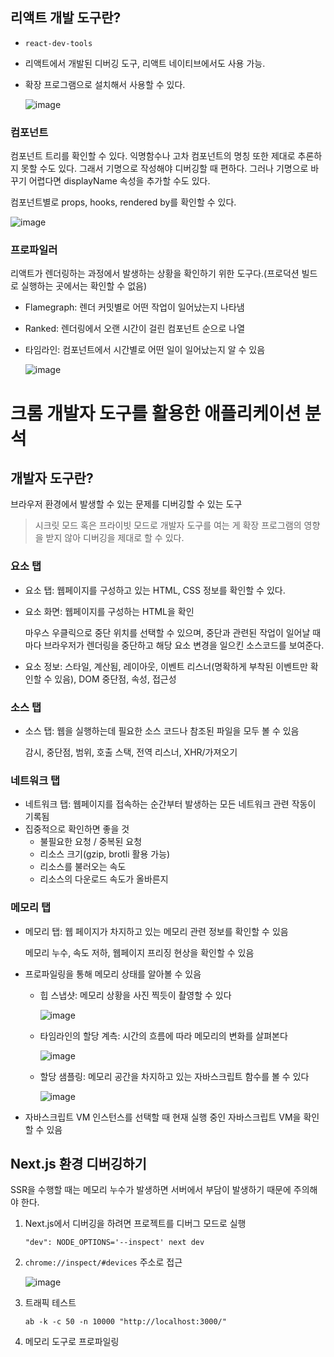 ## 리액트 개발 도구란?

- `react-dev-tools`
- 리액트에서 개발된 디버깅 도구, 리액트 네이티브에서도 사용 가능.
- 확장 프로그램으로 설치해서 사용할 수 있다.
    
    ![image](https://github.com/user-attachments/assets/80b6b8f8-706a-4b13-bf1f-f96fb52855ed)
    

### 컴포넌트

컴포넌트 트리를 확인할 수 있다. 익명함수나 고차 컴포넌트의 명칭 또한 제대로 추론하지 못할 수도 있다. 그래서 기명으로 작성해야 디버깅할 때 편하다. 그러나 기명으로 바꾸기 어렵다면 displayName 속성을 추가할 수도 있다.

컴포넌트별로 props, hooks, rendered by를 확인할 수 있다.

![image](https://github.com/user-attachments/assets/f4012cf5-161d-41e0-8598-165725e90a64)


### 프로파일러

리액트가 렌더링하는 과정에서 발생하는 상황을 확인하기 위한 도구다.(프로덕션 빌드로 실행하는 곳에서는 확인할 수 없음)

- Flamegraph: 렌더 커밋별로 어떤 작업이 일어났는지 나타냄
- Ranked: 렌더링에서 오랜 시간이 걸린 컴포넌트 순으로 나열
- 타임라인: 컴포넌트에서 시간별로 어떤 일이 일어났는지 알 수 있음
    
    ![image](https://github.com/user-attachments/assets/ac918da4-4b5c-46df-a1e7-4954c0b18c6a)


# 크롬 개발자 도구를 활용한 애플리케이션 분석

## **개발자 도구란?**

브라우저 환경에서 발생할 수 있는 문제를 디버깅할 수 있는 도구

> 시크릿 모드 혹은 프라이빗 모드로 개발자 도구를 여는 게 확장 프로그램의 영향을 받지 않아 디버깅을 제대로 할 수 있다.
> 

### 요소 탭

- 요소 탭: 웹페이지를 구성하고 있는 HTML, CSS 정보를 확인할 수 있다.
- 요소 화면: 웹페이지를 구성하는 HTML을 확인
    
    마우스 우클릭으로 중단 위치를 선택할 수 있으며, 중단과 관련된 작업이 일어날 때마다 브라우저가 렌더링을 중단하고 해당 요소 변경을 일으킨 소스코드를 보여준다.
    
- 요소 정보: 스타일, 계산됨, 레이아웃, 이벤트 리스너(명확하게 부착된 이벤트만 확인할 수 있음), DOM 중단점, 속성, 접근성

### 소스 탭

- 소스 탭: 웹을 실행하는데 필요한 소스 코드나 참조된 파일을 모두 볼 수 있음
    
    감시, 중단점, 범위, 호출 스택, 전역 리스너, XHR/가져오기
    

### 네트워크 탭

- 네트워크 탭: 웹페이지를 접속하는 순간부터 발생하는 모든 네트워크 관련 작동이 기록됨
- 집중적으로 확인하면 좋을 것
    - 불필요한 요청 / 중복된 요청
    - 리소스 크기(gzip, brotli 활용 가능)
    - 리소스를 불러오는 속도
    - 리소스의 다운로드 속도가 올바른지

### 메모리 탭

- 메모리 탭: 웹 페이지가 차지하고 있는 메모리 관련 정보를 확인할 수 있음
    
    메모리 누수, 속도 저하, 웹페이지 프리징 현상을 확인할 수 있음
    
- 프로파일링을 통해 메모리 상태를 알아볼 수 있음
    - 힙 스냅샷: 메모리 상황을 사진 찍듯이 촬영할 수 있다
        
        ![image](https://github.com/user-attachments/assets/78a715f0-05c2-4a22-8f6d-5c6cfa233dce)

        
    - 타임라인의 할당 계측: 시간의 흐름에 따라 메모리의 변화를 살펴본다
        
        ![image](https://github.com/user-attachments/assets/58ed4b63-d604-4c61-b939-e45010ad0d73)

        
    - 할당 샘플링: 메모리 공간을 차지하고 있는 자바스크립트 함수를 볼 수 있다
        
        ![image](https://github.com/user-attachments/assets/fbc15a9b-c231-48b9-a895-b898878817f4)

        
- 자바스크립트 VM 인스턴스를 선택할 때 현재 실행 중인 자바스크립트 VM을 확인할 수 있음

## Next.js 환경 디버깅하기

SSR을 수행할 때는 메모리 누수가 발생하면 서버에서 부담이 발생하기 때문에 주의해야 한다.

1. Next.js에서 디버깅을 하려면 프로젝트를 디버그 모드로 실행
    
    ```tsx
    "dev": NODE_OPTIONS='--inspect' next dev
    ```
    
2. `chrome://inspect/#devices` 주소로 접근
    
   ![image](https://github.com/user-attachments/assets/ac4bc0ed-e4b8-454e-8e03-72fc05e04946)

    
4. 트래픽 테스트
    
    ```tsx
    ab -k -c 50 -n 10000 "http://localhost:3000/"
    ```
    
5. 메모리 도구로 프로파일링
